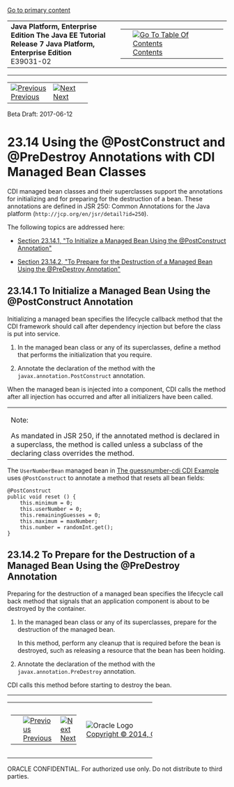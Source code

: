 [Go to primary content](#BEGIN)

<table>
<colgroup>
<col width="50%" />
<col width="50%" />
</colgroup>
<tbody>
<tr class="odd">
<td><strong>Java Platform, Enterprise Edition The Java EE Tutorial</strong><br />
<strong>Release 7 Java Platform, Enterprise Edition</strong><br />
E39031-02</td>
<td><table>
<tbody>
<tr class="odd">
<td> </td>
<td><a href="toc.htm"><img src="../../dcommon/gifs/toc.gif" alt="Go To Table Of Contents" /><br />
<span class="icon">Contents</span></a></td>
</tr>
</tbody>
</table></td>
</tr>
</tbody>
</table>

-----

<table>
<tbody>
<tr class="odd">
<td><a href="cdi-basic013.htm"><img src="../../dcommon/gifs/leftnav.gif" alt="Previous" /><br />
<span class="icon">Previous</span></a> </td>
<td><a href="cdi-basic015.htm"><img src="../../dcommon/gifs/rightnav.gif" alt="Next" /><br />
<span class="icon">Next</span></a></td>
<td> </td>
</tr>
</tbody>
</table>

Beta Draft:
2017-06-12

# 23.14 Using the @PostConstruct and @PreDestroy Annotations with CDI Managed Bean Classes

CDI managed bean classes and their superclasses support the annotations
for initializing and for preparing for the destruction of a bean. These
annotations are defined in JSR 250: Common Annotations for the Java
platform (`http://jcp.org/en/jsr/detail?id=250`).

The following topics are addressed here:

  - [Section 23.14.1, "To Initialize a Managed Bean Using the
    @PostConstruct Annotation"](#CIHEHHCH)

  - [Section 23.14.2, "To Prepare for the Destruction of a Managed Bean
    Using the @PreDestroy
Annotation"](#CIHBAFAC)

## 23.14.1 To Initialize a Managed Bean Using the @PostConstruct Annotation

Initializing a managed bean specifies the lifecycle callback method that
the CDI framework should call after dependency injection but before the
class is put into service.

1.  In the managed bean class or any of its superclasses, define a
    method that performs the initialization that you require.

2.  Annotate the declaration of the method with the
    `javax.annotation.PostConstruct` annotation.

When the managed bean is injected into a component, CDI calls the method
after all injection has occurred and after all initializers have been
called.

  

<table>
<colgroup>
<col width="100%" />
</colgroup>
<tbody>
<tr class="odd">
<td><p>Note:</p>
As mandated in JSR 250, if the annotated method is declared in a superclass, the method is called unless a subclass of the declaring class overrides the method.</td>
</tr>
</tbody>
</table>

  

The `UserNumberBean` managed bean in [The guessnumber-cdi CDI
Example](cdi-basicexamples003.htm#GJCXV) uses `@PostConstruct` to
annotate a method that resets all bean fields:

``` oac_no_warn
@PostConstruct
public void reset () {
    this.minimum = 0;
    this.userNumber = 0;
    this.remainingGuesses = 0;
    this.maximum = maxNumber;
    this.number = randomInt.get();
}
```

## 23.14.2 To Prepare for the Destruction of a Managed Bean Using the @PreDestroy Annotation

Preparing for the destruction of a managed bean specifies the lifecycle
call back method that signals that an application component is about to
be destroyed by the container.

1.  In the managed bean class or any of its superclasses, prepare for
    the destruction of the managed bean.
    
    In this method, perform any cleanup that is required before the bean
    is destroyed, such as releasing a resource that the bean has been
    holding.

2.  Annotate the declaration of the method with the
    `javax.annotation.PreDestroy` annotation.

CDI calls this method before starting to destroy the bean.

-----

<table style="width:66%;">
<colgroup>
<col width="33%" />
<col width="0%" />
<col width="33%" />
</colgroup>
<tbody>
<tr class="odd">
<td><table style="width:96%;">
<colgroup>
<col width="0%" />
<col width="48%" />
<col width="48%" />
</colgroup>
<tbody>
<tr class="odd">
<td> </td>
<td><a href="cdi-basic013.htm"><img src="../../dcommon/gifs/leftnav.gif" alt="Previous" /><br />
<span class="icon">Previous</span></a> </td>
<td><a href="cdi-basic015.htm"><img src="../../dcommon/gifs/rightnav.gif" alt="Next" /><br />
<span class="icon">Next</span></a></td>
</tr>
</tbody>
</table></td>
<td><img src="../../dcommon/gifs/oracle.gif" alt="Oracle Logo" class="copyrightlogo" /> <a href="../../dcommon/html/cpyr.htm"><br />
<span class="copyrightlogo">Copyright © 2014, Oracle and/or its affiliates. All rights reserved.</span></a></td>
<td><table>
<tbody>
<tr class="odd">
<td> </td>
<td><a href="toc.htm"><img src="../../dcommon/gifs/toc.gif" alt="Go To Table Of Contents" /><br />
<span class="icon">Contents</span></a></td>
</tr>
</tbody>
</table></td>
</tr>
</tbody>
</table>

ORACLE CONFIDENTIAL. For authorized use only. Do not distribute to third parties.
